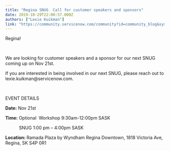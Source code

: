 ```yaml
---
title: "Regina SNUG  Call for customer speakers and sponsors"
date: 2019-10-29T22:00:57.000Z
authors: ["Lexie Kuikman"]
link: "https://community.servicenow.com/community?id=community_blog&sys_id=9fb5ed611b7408d0a59033f2cd4bcb68"
---
```

<p>Regina!</p>
<p> </p>
<p>We are looking for customer speakers and a sponsor for our next SNUG coming up on Nov 21st.</p>
<p>If you are interested in being involved in our next SNUG, please reach out to lexie.kuikman&#64;servicenow.com.</p>
<p> </p>
<p class="ng-scope">EVENT DETAILS</p>
<p class="ng-scope"><strong>Date:</strong> Nov 21st </p>
<p class="ng-scope"><strong>Time:</strong> Optional  Workshop 9:30am-12:00pm SASK</p>
<p class="ng-scope">           SNUG 1:00 pm – 4:00pm SASK</p>
<p class="ng-scope"><strong>Location: </strong>Ramada Plaza by Wyndham Regina Downtown, 1818 Victoria Ave, Regina, SK S4P 0R1</p>
<p class="ng-scope"> </p>